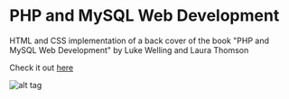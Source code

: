 # PHP and MySQL Web Development
HTML and CSS implementation of a back cover of the book "PHP and MySQL Web Development" by Luke Welling and Laura Thomson

Check it out [here]

![alt tag](https://raw.github.com/pavermakov/php-and-mysql-web-development/master/preview.PNG)



[here]: <http://pavermakov.github.io/php-and-mysql-web-development/>
